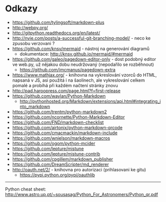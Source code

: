 ﻿# Odkazy
- https://github.com/tylingsoft/markdown-plus
- http://webpy.org/
- http://gitpython.readthedocs.org/en/latest/
- http://nvie.com/posts/a-successful-git-branching-model/ - neco ke zpusobu verzovani ?
- https://github.com/knsv/mermaid - nástroj na generování diagramů 
  - dokumentace: http://knsv.github.io/mermaid/#mermaid
- https://github.com/galeo/pagedown-editor-only - dost podobný editor ve web.py, už nějakou dobu neudržovaný (nepodařilo se rozběhnout)
  - https://github.com/jmcmanus/pagedown-extra
- https://www.mathjax.org/ - knihovna na vykreslování vzorců do HTML, napsaná v JS, asi použitá i na šaolinech, ale vykreslování celkem pomalé a probíhá při každém načtení stránky znovu
- http://pad.haroopress.com/page.html?f=first-release
- https://github.com/waylan/Python-Markdown
  - http://pythonhosted.org/Markdown/extensions/api.html#integrating_into_markdown
- https://github.com/trentm/python-markdown2
- https://github.com/ncornette/Python-Markdown-Editor
- https://github.com/FND/markdown-checklist
- https://github.com/airtonix/python-markdown-qrcode
- https://github.com/cmacmackin/markdown-include
- https://github.com/wnielson/markdown-macros
- https://github.com/ogom/python-mcider
- https://github.com/lepture/mistune
- https://github.com/lepture/mistune-contrib
- https://github.com/cpgillem/markdown_publisher
- https://github.com/DreamScripter/md_renderer
- http://oauth.net/2/ - knihovna pro autorizaci (prihlasovani ke gitu)
  - https://pypi.python.org/pypi/oauthlib
___
Python cheat sheet: http://www.astro.up.pt/~sousasag/Python_For_Astronomers/Python_qr.pdf
